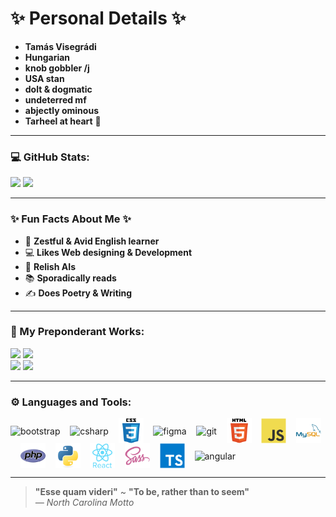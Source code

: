 # ✨ **Personal Details** ✨

- **Tamás Visegrádi** 
- **Hungarian**
- **knob gobbler /j** 
- **USA stan**
- **dolt & dogmatic**
- **undeterred mf**
- **abjectly ominous** 
- **Tarheel at heart** 💙

---

### 💻 GitHub Stats:

<p>
  <img src="https://github-readme-stats.vercel.app/api?username=Vtom21&show_icons=true&theme=github_dark" height="200" />
  <img src="https://github-readme-stats.vercel.app/api/top-langs/?username=Vtom21&layout=donut&theme=github_dark" height="200" />
</p>

---

### ✨ Fun Facts About Me ✨

- 📖 **Zestful & Avid English learner** 
- 💻 **Likes Web designing & Development** 
- 🤖 **Relish AIs** 
- 📚 **Sporadically reads**
- ✍️ **Does Poetry & Writing**

---

### 📂 My Preponderant Works:

<p>
  <img src="https://github-readme-stats.vercel.app/api/pin/?username=Vtom21&repo=Questionnare&theme=github_dark&no-cache=true&t=123456" height="100" />
  <img src="https://github-readme-stats.vercel.app/api/pin/?username=Vtom21&repo=To-Do-List&theme=github_dark&no-cache=true" height="100" /><br>
  <img src="https://github-readme-stats.vercel.app/api/pin/?username=Vtom21&repo=Xiren-Website&theme=github_dark&no-cache=true" height="100" />
  <img src="https://github-readme-stats.vercel.app/api/pin/?username=Vtom21&repo=Xiren-Alpha-Build-&theme=github_dark&no-cache=true" height="100" />
</p>


---

### ⚙️ Languages and Tools:

<p align="left">
  <img src="https://cdn.jsdelivr.net/gh/devicons/devicon/icons/bootstrap/bootstrap-original-wordmark.svg" alt="bootstrap" width="40" height="35" style="vertical-align: middle;"/>&nbsp;&nbsp;&nbsp;
  <img src="https://cdn.jsdelivr.net/gh/devicons/devicon/icons/csharp/csharp-original.svg" alt="csharp" width="40" height="35" style="vertical-align: middle;"/>&nbsp;&nbsp;&nbsp;
  <img src="https://raw.githubusercontent.com/devicons/devicon/master/icons/css3/css3-original-wordmark.svg" alt="css3" width="40" height="40" style="vertical-align: middle;"/>&nbsp;&nbsp;&nbsp;
  <img src="https://www.vectorlogo.zone/logos/figma/figma-icon.svg" alt="figma" width="40" height="40" style="vertical-align: middle;"/>&nbsp;&nbsp;&nbsp;
  <img src="https://www.vectorlogo.zone/logos/git-scm/git-scm-icon.svg" alt="git" width="40" height="40" style="vertical-align: middle;"/>&nbsp;&nbsp;&nbsp;
  <img src="https://raw.githubusercontent.com/devicons/devicon/master/icons/html5/html5-original-wordmark.svg" alt="html5" width="40" height="40" style="vertical-align: middle;"/>&nbsp;&nbsp;&nbsp;
  <img src="https://raw.githubusercontent.com/devicons/devicon/master/icons/javascript/javascript-original.svg" alt="javascript" width="40" height="40" style="vertical-align: middle;"/>&nbsp;&nbsp;&nbsp;
  <img src="https://raw.githubusercontent.com/devicons/devicon/master/icons/mysql/mysql-original-wordmark.svg" alt="mysql" width="40" height="40" style="vertical-align: middle;"/>&nbsp;&nbsp;&nbsp;
  <img src="https://raw.githubusercontent.com/devicons/devicon/master/icons/php/php-original.svg" alt="php" width="40" height="40" style="vertical-align: middle;"/>&nbsp;&nbsp;&nbsp;
  <img src="https://raw.githubusercontent.com/devicons/devicon/master/icons/python/python-original.svg" alt="python" width="40" height="40" style="vertical-align: middle;"/>&nbsp;&nbsp;&nbsp;
  <img src="https://raw.githubusercontent.com/devicons/devicon/master/icons/react/react-original-wordmark.svg" alt="react" width="40" height="40" style="vertical-align: middle;"/>&nbsp;&nbsp;&nbsp;
  <img src="https://raw.githubusercontent.com/devicons/devicon/master/icons/sass/sass-original.svg" alt="sass" width="40" height="40" style="vertical-align: middle;"/>&nbsp;&nbsp;&nbsp;
  <img src="https://raw.githubusercontent.com/devicons/devicon/master/icons/typescript/typescript-original.svg" alt="typescript" width="40" height="40" style="vertical-align: middle;"/>&nbsp;&nbsp;&nbsp;
  <img src="https://angular.io/assets/images/logos/angular/angular.svg" alt="angular" width="40" height="40" style="vertical-align: middle;"/>&nbsp;&nbsp;&nbsp;
</p>


---

> **"Esse quam videri"** ~ **"To be, rather than to seem"** <br>
> _— North Carolina Motto_
